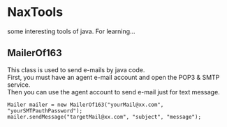 # NaxTools
some interesting tools of java. 
For learning...

## MailerOf163 

This class is used to send e-mails by java code.<br>
First, you must have an agent e-mail account and open the POP3 & SMTP service.<br>
Then you can use the agent account to send e-mail just for text message.<br>

    Mailer mailer = new MailerOf163("yourMail@xx.com", "yourSMTPauthPassword");
    mailer.sendMessage("targetMail@xx.com", "subject", "message");

